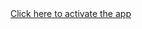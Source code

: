 <a href="attivazione://it.in4matic.edisupaviaeat/eyJ1cmwiOiJodHRwczovL2luNGNlcHRvci1wcm94eS5kaXJpdHRvYWxsb3N0dWRpby5pdC9hcHAvYWN0aXZhdGUiLCJtZXRob2QiOiJHRVQiLCJ0b2tlbiI6IlRPS0VOIiwia2V5IjoiS0VZIn0=">
Click here to activate the app
</a>
